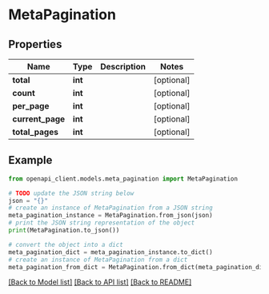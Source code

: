# MetaPagination


## Properties

Name | Type | Description | Notes
------------ | ------------- | ------------- | -------------
**total** | **int** |  | [optional] 
**count** | **int** |  | [optional] 
**per_page** | **int** |  | [optional] 
**current_page** | **int** |  | [optional] 
**total_pages** | **int** |  | [optional] 

## Example

```python
from openapi_client.models.meta_pagination import MetaPagination

# TODO update the JSON string below
json = "{}"
# create an instance of MetaPagination from a JSON string
meta_pagination_instance = MetaPagination.from_json(json)
# print the JSON string representation of the object
print(MetaPagination.to_json())

# convert the object into a dict
meta_pagination_dict = meta_pagination_instance.to_dict()
# create an instance of MetaPagination from a dict
meta_pagination_from_dict = MetaPagination.from_dict(meta_pagination_dict)
```
[[Back to Model list]](../README.md#documentation-for-models) [[Back to API list]](../README.md#documentation-for-api-endpoints) [[Back to README]](../README.md)



